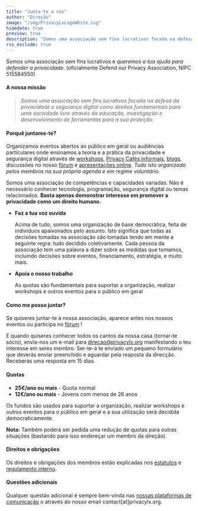 ```yaml
---
title: "Junta-te a nós"
author: "Direção"
image: "/img/PrivacyLxLogoWhite.svg"
hidedate: true
preview: true
description: "Somos uma associação sem fins lucrativos focada na defesa da privacidade. Sabe como te podes juntar!"
rss_exclude: true
---
```


Somos uma associação sem fins lucrativos e *queremos a tua ajuda para defender
a privacidade*. (oficialmente Defend our Privacy
Association, NIPC 515584550) 

#### A nossa missão

> *Somos uma associação sem fins lucrativos focada na defesa da
privacidade e segurança digital como direitos fundamentais para uma
sociedade livre através da educação, investigação e desenvolvimento de
ferramentas para a sua proteção.*

#### Porquê juntares-te?

Organizamos eventos abertos ao público em geral ou audiências
particulares onde ensinamos a teoria e a prática da privacidade e
segurança digital através de [workshops](/events/), [Privacy Cafés
informais](/events/privacy-cafe-mill-feb2020/), [blogs](/post/),
discussões no nosso [fórum](https://cafe.privacylx.org/) e
[apresentações online](/resources/). *Tudo isto organizado pelos
membros na sua própria agenda e em regime voluntário.*

Somos uma associação de competências e capacidades variadas. Não é
necessário conhecer tecnologia, programação, segurança digital ou
temas relacionados.  **Basta apenas demonstrar interesse em promover a
privacidade como um direito humano.**

* **Faz a tua voz ouvida**

    Acima de tudo, somos uma organização de base democrática, feita de
    indivíduos apaixonados pelo assunto. Isto significa que todas as
    decisões tomadas na associação são tomadas tendo em mente a
    seguinte regra: tudo decidido coletivamente. Cada pessoa da
    associação tem uma palavra a dizer sobre as medidas que tomamos,
    incluindo decisões sobre eventos, financiamento, estratégia, e
    muito mais.

* **Apoia o nosso trabalho**

    As quotas são fundamentais para suportar a organização, realizar
    workshops e outros eventos para o público em geral

#### Como me posso juntar?

Se quiseres juntar-te à nossa associação, aparece antes nos nossos
eventos ou participa no [fórum](https://cafe.privacylx.org/) !

E quando quiseres conhecer todos os cantos da nossa casa (tornar-te
sócio), envia-nos um e-mail para [direcao@privacylx.org](mailto:direcao@privacylx.org) manifestando o teu interesse em seres membro.
Ser-te-á te enviado um pequeno formulário que deverás enviar preenchido e aguardar pela resposta da direcção. Receberás uma resposta em 15 dias.

#### Quotas

* **25€/ano ou mais** - Quota normal
* **12€/ano ou mais** - Jovens com menos de 26 anos

Os fundos são usados para suportar a organização, realizar workshops e
outros eventos para o público em geral e a sua utilização será
decidida democraticamente.

**Nota:** Também poderá ser pedida uma redução de quotas para outras
situações (bastando para isso endereçar um membro da direção).


#### Direitos e obrigações

Os direitos e obrigações dos membros estão explicadas nos
[estatutos](/documents/estatutos.pdf) e [regulamento
interno](/documents/regulamento-interno.pdf).


#### Questões adicionais
Qualquer questão adicional é sempre bem-vinda nas [nossas plataformas
de comunicação](/community/) o através do nosso email
contact[at]privacylx.org.
